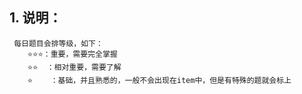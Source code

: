 ## 1. 说明：
     每日题目会排等级，如下：
        ⭐️⭐️⭐️：重要，需要完全掌握
        ⭐️⭐️  ：相对重要，需要了解
        ⭐️    ：基础，并且熟悉的，一般不会出现在item中，但是有特殊的题就会标上
   

